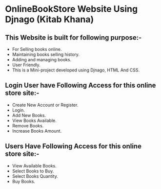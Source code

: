 # OnlineBookStore Website Using Djnago (Kitab Khana)
## This Website is built for following purpose:-

* For Selling books online.
* Maintaining books selling history.
* Adding and managing books.
* User Friendly.
* This is a Mini-project developed using Djnago, HTML And CSS.

## Login User have Following Access for this online store site:-
* Create New Account or Register.
* Login.
* Add New Books.
* View Books Available.
* Remove Books.
* Increase Books Amount.

## Users Have Following Access for this online store site:-
* View Available Books.
* Select Books to Buy.
* Select Books Quantity.
* Buy Books.
